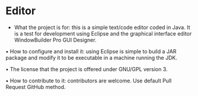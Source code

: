 # Editor

* What the project is for: this is a simple text/code editor coded in Java. 
It is a test for development using Eclipse  and  the  graphical interface 
editor WindowBuilder Pro GUI Designer.

• How to configure and install it: using Eclipse is simple to build a JAR
package and modify it to be executable in a machine running the JDK.

• The license that the project is offered under GNU/GPL version 3.

• How to contribute to it: contributors are welcome. Use default Pull Request
GitHub method.
